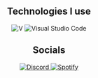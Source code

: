 
<h2 align="center">
  Technologies I use
</h2>
<p align="center">
<img src="https://img.shields.io/badge/Fav language-5D87BF?style=for-the-badge&logo=V&logoColor=white" alt="V">
<img src="https://img.shields.io/badge/Code editor-007ACC?style=for-the-badge&logo=Visual Studio Code&logoColor=white" alt="Visual Studio Code">
</p>



<h2 align="center">
  Socials
</h2>
<p align="center">
  <a href="https://discord.com/users/282224297521577984">
    <img src="https://img.shields.io/badge/Discord-5865F2?style=for-the-badge&logo=Discord&logoColor=white" alt="Discord">
  </a>
  <a href="https://open.spotify.com/user/31iklwguc5psndnqg2xyrkrsbnji?si=29d8908d6336474f">
    <img src="https://img.shields.io/badge/Spotify-1DB954?style=for-the-badge&logo=Spotify&logoColor=white" alt="Spotify">
  </a>
</p>
